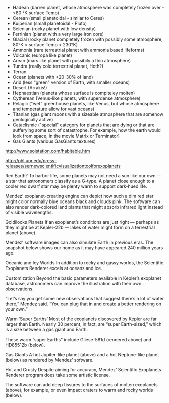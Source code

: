 * Hadean (barren planet, whose atmosphere was completely frozen over - <80 °K surface Temp)
* Cerean (small planetoidal - similar to Ceres)
* Kuiperian (small planetoidal - Pluto)
* Selenian (rocky planet with low density)
* Ferrinian (planet with a very large iron core)
* Glacial (rocky planet completely frozen with possibly some atmosphere, 80°K < surface Temp < 230°K)
* Ammonia (rare terrestrial planet with ammonia based lifeforms)
* Volcanic (europa like planet)
* Arean (mars like planet with possibily a thin atmosphere)
* Tundra (really cold terrestrial planet, Hoth?)
* Terran 
* Ocean (planets with <20-30% of land)
* Arid (less "green" version of Earth, with smaller oceans)
* Desert (Arrakis!)
* Hephaestian (planets whose surface is complteley molten)
* Cytherean (Venus-like planets, with superdense atmosphere)
* Pelagic ("wet" greenhouse planets, like Venus, but whose atmosphere and temperature allow for vast oceans)
* Titanian (gas giant moons with a sizeable atmosphere that are somehow geologically active)
* Cataclismic ("special" category for planets that are dying or that are sufferying some sort of catastrophe. For example, how the earth would look from space, in the movie Matrix or Terminator)
* Gas Giants (various GasGiants textures)

http://www.solstation.com/habitable.htm

http://phl.upr.edu/press-releases/sernewscientificvisualizationtoolforexoplanets

Red Earth?
To harbor life, some planets may not need a sun like our own -- a star that astronomers classify as a G-type. A planet close enough to a cooler red dwarf star may be plenty warm to support dark-hued life.

Mendez’ exoplanet-creating engine can depict how such a dim red star might color normally blue oceans black and clouds pink. The software can also render dark-colored land plants that might absorb infrared light instead of visible wavelengths.

Goldilocks Planets
If an exoplanet’s conditions are just right — perhaps as they might be at Kepler-22b — lakes of water might form on a terrestrial planet (above).

Mendez’ software images can also simulate Earth in previous eras. The snapshot below shows our home as it may have appeared 240 million years ago.

Oceanic and Icy Worlds
In addition to rocky and gassy worlds, the Scientific Exoplanets Renderer excels at oceans and ice.

Customization
Beyond the basic parameters available in Kepler’s exoplanet database, astronomers can improve the illustration with their own observations.

“Let’s say you get some new observations that suggest there’s a lot of water there,” Mendez said. “You can plug that in and create a better rendering on your own.”

Warm ‘Super Earths’
Most of the exoplanets discovered by Kepler are far larger than Earth. Nearly 30 percent, in fact, are “super Earth-sized,” which is a size between a gas giant and Earth.

These warm “super Earths” include Gliese-581d (rendered above) and HD85512b (below).

Gas Giants
A hot Jupiter-like planet (above) and a hot Neptune-like planet (below) as rendered by Mendez’ software.

Hot and Crusty
Despite aiming for accuracy, Mendez’ Scientific Exoplanets Renderer program does take some artistic license.

The software can add deep fissures to the surfaces of molten exoplanets (above), for example, or even impact craters to warm and rocky worlds (below).
